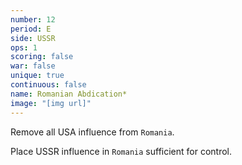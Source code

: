 ```yaml
---
number: 12
period: E
side: USSR
ops: 1
scoring: false
war: false
unique: true
continuous: false
name: Romanian Abdication*
image: "[img url]"
---
```

Remove all USA influence from `Romania`.

Place USSR influence in `Romania` sufficient for control.
